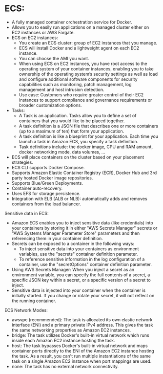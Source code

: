 # ECS:
- A fully managed container orchestration service for Docker. 
- Allows you to easily run applications on a managed cluster either on EC2 instances or AWS Fargate. 
- ECS on EC2 instances:
	- You create an ECS cluster: group of EC2 instances that you manage.
	- ECS will install Docker and a lightweight agent on each EC2 instance.
	- You can choose the AMI you want.
	- When using ECS on EC2 instances, you have root access to the operating system of your container instances, enabling you to take ownership of the operating system’s security settings as well as load and configure additional software components for security capabilities such as monitoring, patch management, log management and host intrusion detection.
	- Use case: Customers who require greater control of their EC2 instances to support compliance and governance requirements or broader customization options.
- Tasks:
	- A Task is an application. Tasks allow you to define a set of containers that you would like to be placed together.
	- A task definition is a JSON file that describes one or more containers (up to a maximum of ten) that form your application.
	- A task definition is like a blueprint for your application. Each time you launch a task in Amazon ECS, you specify a task definition. 
	- Task definitions include: the docker image, CPU and RAM amount, docker networking mode, data volumes, …
- ECS will place containers on the cluster based on your placement strategies.
- ECS CLI supports Docker Compose.
- Supports Amazon Elastic Container Registry (ECR), Docker Hub and 3rd party hosted Docker image repositories.
- Supports Blue/Green Deployments.
- Container auto-recovery.
- Uses EFS for storage persistence.
- Integration with ELB (ALB or NLB): automatically adds and removes containers from the load balancer. 

Sensitive data in ECS:
- Amazon ECS enables you to inject sensitive data (like credentials) into your containers by storing it in either "AWS Secrets Manager" secrets or "AWS Systems Manager Parameter Store" parameters and then referencing them in your container definition.
- Secrets can be exposed to a container in the following ways:
	- To inject sensitive data into your containers as environment variables, use the "secrets" container definition parameter.
	- To reference sensitive information in the log configuration of a container, use the "secretOptions" container definition parameter.
- Using AWS Secrets Manager: When you inject a secret as an environment variable, you can specify the full contents of a secret, a specific JSON key within a secret, or a specific version of a secret to inject. 
- Sensitive data is injected into your container when the container is initially started. If you change or rotate your secret, it will not reflect on the running container.

ECS Network Modes:
- awsvpc (recommended): The task is allocated its own elastic network interface (ENI) and a primary private IPv4 address. This gives the task the same networking properties as Amazon EC2 instances.
- bridge: The task utilizes Docker's built-in virtual network which runs inside each Amazon EC2 instance hosting the task.
- host: The task bypasses Docker's built-in virtual network and maps container ports directly to the ENI of the Amazon EC2 instance hosting the task. As a result, you can't run multiple instantiations of the same task on a single Amazon EC2 instance when port mappings are used.
- none: The task has no external network connectivity.

